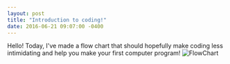 ```yaml
---
layout: post
title: "Introduction to coding!"
date: 2016-06-21 09:07:00 -0400
---
```

Hello! Today, I've made a flow chart that should hopefully make coding less intimidating and help you make your first computer program!
![FlowChart]({{site.url}}/assets/HowToCode.svg "FlowChart")
